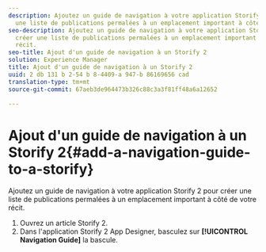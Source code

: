 ```yaml
---
description: Ajoutez un guide de navigation à votre application Storify 2 pour créer
  une liste de publications permalées à un emplacement important à côté de votre récit.
seo-description: Ajoutez un guide de navigation à votre application Storify 2 pour
  créer une liste de publications permalées à un emplacement important à côté de votre
  récit.
seo-title: Ajout d'un guide de navigation à un Storify 2
solution: Experience Manager
title: Ajout d'un guide de navigation à un Storify 2
uuid: 2 db 131 b 2-54 b 8-4409-a 947-b 86169656 cad
translation-type: tm+mt
source-git-commit: 67aeb3de964473b326c88c3a3f81ff48a6a12652

---
```



# Ajout d'un guide de navigation à un Storify 2{#add-a-navigation-guide-to-a-storify}

Ajoutez un guide de navigation à votre application Storify 2 pour créer une liste de publications permalées à un emplacement important à côté de votre récit.

1. Ouvrez un article Storify 2.
1. Dans l'application Storify 2 App Designer, basculez sur **[!UICONTROL Navigation Guide]** la bascule.
